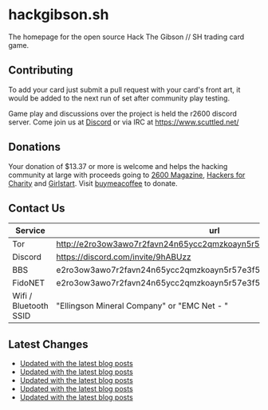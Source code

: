 # hackgibson.sh
The homepage for the open source Hack The Gibson // SH trading card game.


## Contributing

To add your card just submit a pull request with your card's front art, it would be added to the next run of set after community play testing.

Game play and discussions over the project is held the r2600 discord server. Come join us at [Discord](https://discord.com/invite/9hABUzz) or via IRC at https://www.scuttled.net/


## Donations

Your donation of $13.37 or more is welcome and helps the hacking community at large with proceeds going to [2600 Magazine](https://2600.com/), [Hackers for Charity](https://hackersforcharity.org) and [Girlstart](https://girlstart.org).  Visit [buymeacoffee](https://www.buymeacoffee.com/hackgibson.sh) to donate.


## Contact Us

Service | url
-|-
Tor | http://e2ro3ow3awo7r2favn24n65ycc2qmzkoayn5r57e3f56nvjwdcgg32ad.onion
Discord | https://discord.com/invite/9hABUzz
BBS | e2ro3ow3awo7r2favn24n65ycc2qmzkoayn5r57e3f56nvjwdcgg32ad.onion:23
FidoNET | e2ro3ow3awo7r2favn24n65ycc2qmzkoayn5r57e3f56nvjwdcgg32ad.onion:24554
Wifi / Bluetooth SSID | "Ellingson Mineral Company" or "EMC Net - <fidonet address>"

## Latest Changes
<!-- BLOG-POST-LIST:START -->
- [Updated with the latest blog posts](https://github.com/DFW2600/hackgibson.sh/commit/53365cacab4a33cdde25f9503a82a8f60f35ec4b)
- [Updated with the latest blog posts](https://github.com/DFW2600/hackgibson.sh/commit/4a6bd2c9fc9fbb67af6b2c388376bd54c28a15ae)
- [Updated with the latest blog posts](https://github.com/DFW2600/hackgibson.sh/commit/3e1dd928ba15c46aaf771632d733162cdb5fcaab)
- [Updated with the latest blog posts](https://github.com/DFW2600/hackgibson.sh/commit/c79e16e51b877f44ca6f618f8f5a118856099d79)
- [Updated with the latest blog posts](https://github.com/DFW2600/hackgibson.sh/commit/3d632cafeccd05705c1c357a4473af0692e585be)
<!-- BLOG-POST-LIST:END -->

